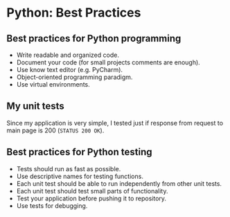 # Python: Best Practices

## Best practices for Python programming

- Write readable and organized code.
- Document your code (for small projects comments are enough).
- Use know text editor (e.g. PyCharm).
- Object-oriented programming paradigm.
- Use virtual environments.

## My unit tests

Since my application is very simple, I tested just if response from request to main page is 200 (`STATUS 200 OK`).

## Best practices for Python testing

- Tests should run as fast as possible.
- Use descriptive names for testing functions.
- Each unit test should be able to run independently from other unit tests.
- Each unit test should test small parts of functionality.
- Test your application before pushing it to repository. 
- Use tests for debugging.


